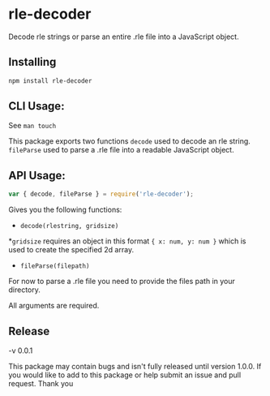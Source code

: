 # rle-decoder

Decode rle strings or parse an entire .rle file into a JavaScript object.

## Installing

```bash
npm install rle-decoder
```

## CLI Usage:

See `man touch`

This package exports two functions
`decode` used to decode an rle string.
`fileParse` used to parse a .rle file into a readable JavaScript object.

## API Usage:

```javascript
var { decode, fileParse } = require('rle-decoder');
```

Gives you the following functions:

- `decode(rlestring, gridsize)`

\*`gridsize` requires an object in this format `{ x: num, y: num }` which is used to create the specified 2d array.

- `fileParse(filepath)`

For now to parse a .rle file you need to provide the files path in your directory.

All arguments are required.

## Release

-v 0.0.1

This package may contain bugs and isn't fully released until version 1.0.0.
If you would like to add to this package or help submit an issue and pull request.
Thank you
